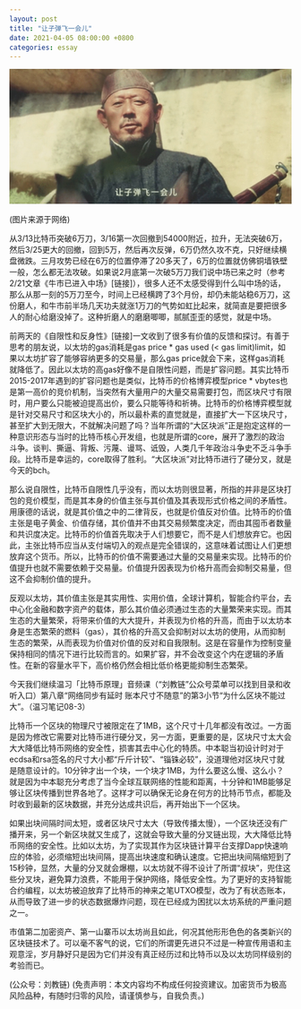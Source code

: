 ```yaml
---
layout: post
title: "让子弹飞一会儿"
date: 2021-04-05 08:00:00 +0800
categories: essay
---
```


![](/images/2021/20210405.jpg)

(图片来源于网络)

从3/13比特币突破6万刀，3/16第一次回撤到54000附近，拉升，无法突破6万，然后3/25更大的回撤，回到5万，然后再次反弹，6万仍然久攻不克，只好继续横盘微跌。三月攻势已经在6万的位置停滞了20多天了，6万的位置就仿佛铜墙铁壁一般，怎么都无法攻破。如果说2月底第一次破5万刀我们说中场已来之时（参考2/21文章《牛市已进入中场》[链接]），很多人还不太感受得到什么叫中场的话，那么从那一刻的5万刀至今，时间上已经横跨了3个月份，却仍未能站稳6万刀，这份磨人，和牛市前半场几天功夫就涨1万刀的气势如虹比起来，就简直是要把很多人的耐心给磨没掉了。这种折磨人的磨磨唧唧，腻腻歪歪的感觉，就是中场。

前两天的《自限性和反身性》[链接]一文收到了很多有价值的反馈和探讨。有善于思考的朋友说，以太坊的gas消耗是gas price * gas used (< gas limit)limit，如果以太坊扩容了能够容纳更多的交易量，那么gas price就会下来，这样gas消耗就降低了。因此以太坊的高gas好像不是自限性问题，而是扩容问题。其实比特币2015-2017年遇到的扩容问题也是类似，比特币的价格博弈模型price * vbytes也是第一高价的竞价机制，当突然有大量用户的大量交易需要打包，而区块尺寸有限时，用户要么只能被迫提高出价，要么只能等待和祈祷。比特币的价格博弈模型就是针对交易尺寸和区块大小的，所以最朴素的直觉就是，直接扩大一下区块尺寸，甚至扩大到无限大，不就解决问题了吗？当年所谓的“大区块派”正是抱定这样的一种意识形态与当时的比特币核心开发组，也就是所谓的core，展开了激烈的政治斗争。谈判、撕逼、背叛、污蔑、谩骂、诋毁，人类几千年政治斗争史不乏斗争手段。比特币是幸运的，core取得了胜利。“大区块派”对比特币进行了硬分叉，就是今天的bch。

那么说自限性，比特币自限性几乎没有，而以太坊则很显著，所指的并非是区块打包的竞价模型，而是其本身的价值主张与其价值及其表现形式价格之间的矛盾性。用康德的话说，就是其价值之中的二律背反，也就是价值反对价值。比特币的价值主张是电子黄金、价值存储，其价值并不由其交易频繁度决定，而由其囤币者数量和共识度决定。比特币的价值首先取决于人们想要它，而不是人们想放弃它。也因此，主张比特币应当从支付端切入的观点是完全错误的，这意味着试图让人们更想放弃这个货币。所以，比特币的价值不需要通过大量的交易量来实现。比特币的价值提升也就不需要依赖于交易量。价值提升因表现为价格升高而会抑制交易量，但这不会抑制价值的提升。

反观以太坊，其价值主张是其实用性、实用价值，全球计算机，智能合约平台，去中心化金融和数字资产的载体，那么其价值必须通过生态的大量繁荣来实现。而其生态的大量繁荣，将带来价值的大大提升，并表现为价格的升高，而由于以太坊本身是生态繁荣的燃料（gas），其价格的升高又会抑制对以太坊的使用，从而抑制生态的繁荣，从而表现为价值对价值的反对和自我限制。这是在容量作为控制变量保持相同的情况下进行比较而言的。如果扩容，并不会改变这个内在逻辑的矛盾性。在新的容量水平下，高价格仍然会相比低价格更能抑制生态繁荣。

今天我们继续温习「比特币原理」音频课（“刘教链”公众号菜单可以找到目录和收听入口）第八章“网络同步有延时 账本尺寸不随意”的第3小节“为什么区块不能过大”。（温习笔记08-3）

比特币一个区块的物理尺寸被限定在了1MB，这个尺寸十几年都没有改过。一方面是因为修改它需要对比特币进行硬分叉，另一方面，更重要的是，区块尺寸太大会大大降低比特币网络的安全性，损害其去中心化的特质。中本聪当初设计时对于ecdsa和rsa签名的尺寸大小都“斤斤计较”、“锱铢必较”，没道理他对区块尺寸就是随意设计的。10分钟才出一个块，一个块才1MB，为什么要这么慢、这么小？就是因为中本聪充分考虑了当今全球互联网络的性能和距离，十分钟和1MB能够足够让区块传播到世界各地了。这样才可以确保无论身在何方的比特币节点，都能及时收到最新的区块数据，并充分达成共识后，再开始出下一个区块。

如果出块间隔时间太短，或者区块尺寸太大（导致传播太慢），一个区块还没有广播开来，另一个新区块就又生成了，这就会导致大量的分叉链出现，大大降低比特币网络的安全性。比如以太坊，为了实现其作为区块链计算平台支撑Dapp快速响应的体验，必须缩短出块间隔，提高出块速度和确认速度。它把出块间隔缩短到了15秒钟，显然，大量的分叉就会爆棚，以太坊就不得不设计了所谓“叔块”，兜住这些分叉块，避免算力浪费，不能用于保护网络，降低安全性。为了更好的支持智能合约编程，以太坊被迫放弃了比特币的神来之笔UTXO模型，改为了有状态账本，从而导致了进一步的状态数据爆炸问题，现在已经成为困扰以太坊系统的严重问题之一。

市值第二加密资产、第一山寨币以太坊尚且如此，何况其他形形色色的各类新兴的区块链技术了。可以毫不客气的说，它们的所谓更先进只不过是一种宣传用语和主观意淫，岁月静好只是因为它们并没有真正经历过和比特币以及以太坊同样级别的考验而已。

(公众号：刘教链)
(免责声明：本文内容均不构成任何投资建议。加密货币为极高风险品种，有随时归零的风险，请谨慎参与，自我负责。)
